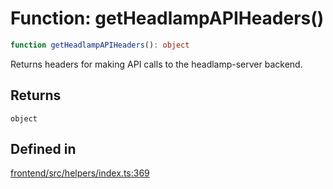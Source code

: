 # Function: getHeadlampAPIHeaders()

```ts
function getHeadlampAPIHeaders(): object
```

Returns headers for making API calls to the headlamp-server backend.

## Returns

`object`

## Defined in

[frontend/src/helpers/index.ts:369](https://github.com/headlamp-k8s/headlamp/blob/2481a1c9f2b4a69a9320466e7a455215b14b97b0/frontend/src/helpers/index.ts#L369)
